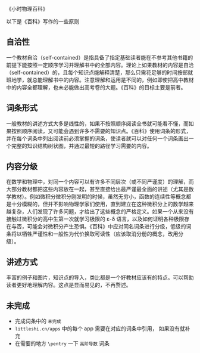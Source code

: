 《小时物理百科》

以下是《百科》写作的一些原则

## 自洽性
一个教材自洽（self-contained）是指具备了指定基础读者能在不参考其他书籍的前提下能按照一定顺序学习并理解书中的全部内容。理论上如果教材的内容是自洽（self-contained）的，且每个知识点能解释清楚，那么只需花足够的时间按部就班地学，就总能理解书中的内容。注意理解和运用是不同的，例如即使把高中教材中的内容全都理解，也未必能做出高考卷的大题。《百科》的目标主要是前者。

## 词条形式
一般教材的讲述方式大多是线性的，如果不按照顺序阅读全书就可能看不懂，而如果按照顺序阅读，又可能会遇到许多不需要的知识点。《百科》使用词条的形式，并在每个词条中列出阅读前必须掌握的词条，使读者就可以对任何一个词条画出一个完整的知识结构树状图，并通过最短的路径学习需要的内容。

## 内容分级
在数学和物理中，对同一个内容可以有许多不同层次（或不同严谨度）的理解，而大部分教材都把这些内容放在一起，甚至直接给出最严谨最全面的讲述（尤其是数学教材）。例如微积分微积分刚发明的时候，虽然无穷小，函数的连续性等概念都是十分模糊的，但并不影响物理学家们使用，直到建立在这种微积分上的数学越来越复杂，人们发现了许多问题，才给出了这些概念的严格定义。如果一个从来没有接触过微积分的高中生第一次就学习极限的 ε-δ 语言，以及如何证明各种极限存在与否，可能会对微积分产生恐惧。《百科》中应对同名词条进行分级，低级的词条将以牺牲严谨性和一般性为代价换取可读性（应该取消分册的概念，改用分级）。

## 讲述方式
丰富的例子和图片，知识点的导入，类比都是一个好教材应该有的特点。可以帮助读者更好地理解内容。这点是显而易见的，不再赘述。

## 未完成
* 完成词条中的 `未完成`
* `littleshi.cn/apps` 中的每个 app 需要在对应的词条中引用， 如果没有就补充
* 在需要的地方 `\pentry` 一下 `高阶导数` 词条
